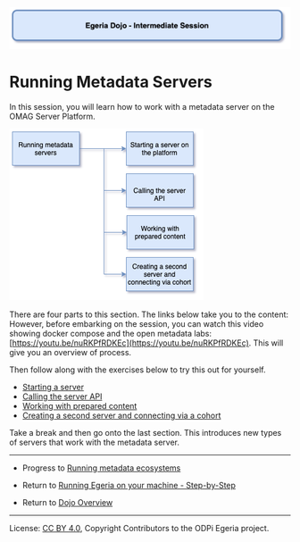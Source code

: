 <!-- SPDX-License-Identifier: CC-BY-4.0 -->
<!-- Copyright Contributors to the ODPi Egeria project 2020. -->

![Blue - Intermediate sessions](egeria-dojo-session-coding-blue-intermediate-session.png)

# Running Metadata Servers

In this session, you will learn how to work with a metadata server on the OMAG Server Platform.

![Running Metadata Servers Content](egeria-dojo-day-1-3-2-running-metadata-servers.png)

There are four parts to this section.  The links below take you to the content:
However, before embarking on the session, you can watch this video
showing docker compose and the open metadata labs: [https://youtu.be/nuRKPfRDKEc](https://youtu.be/nuRKPfRDKEc).
This will give you an overview of process.

Then follow along with the exercises below to try this out for yourself.

* [Starting a server](egeria-dojo-day-1-3-2-1-starting-the-server.md)
* [Calling the server API](egeria-dojo-day-1-3-2-2-calling-server-api.md)
* [Working with prepared content](egeria-dojo-day-1-3-2-3-working-with-archives.md)
* [Creating a second server and connecting via a cohort](egeria-dojo-day-1-3-2-4-second-server.md)

Take a break and then go onto the last section.
This introduces new types of servers that work with the metadata server.

----
* Progress to [Running metadata ecosystems](egeria-dojo-day-1-3-3-running-metadata-ecosystems.md)


* Return to [Running Egeria on your machine - Step-by-Step](egeria-dojo-day-1-3-running-egeria.md)
* Return to [Dojo Overview]()

----
License: [CC BY 4.0](https://creativecommons.org/licenses/by/4.0/),
Copyright Contributors to the ODPi Egeria project.
